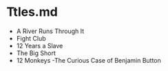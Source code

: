 # Ttles.md

- A River Runs Through It
- Fight Club
- 12 Years a Slave
- The Big Short
- 12 Monkeys
-The Curious Case of Benjamin Button
